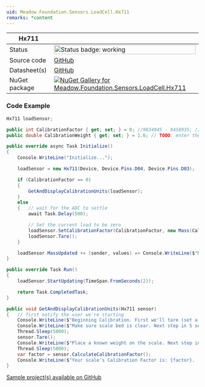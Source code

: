 ```yaml
---
uid: Meadow.Foundation.Sensors.LoadCell.Hx711
remarks: *content
---
```


| Hx711 | |
|--------|--------|
| Status | <img src="https://img.shields.io/badge/Working-brightgreen" style="width: auto; height: -webkit-fill-available;" alt="Status badge: working" /> |
| Source code | [GitHub](https://github.com/WildernessLabs/Meadow.Foundation/tree/main/Source/Meadow.Foundation.Peripherals/Sensors.LoadCell.Hx711/Driver) |
| Datasheet(s) | [GitHub](https://github.com/WildernessLabs/Meadow.Foundation/tree/main/Source/Meadow.Foundation.Peripherals/Sensors.LoadCell.Hx711/Datasheet) |
| NuGet package | <a href="https://www.nuget.org/packages/Meadow.Foundation.Sensors.LoadCell.Hx711/" target="_blank"><img src="https://img.shields.io/nuget/v/Meadow.Foundation.Sensors.LoadCell.Hx711.svg?label=Meadow.Foundation.Sensors.LoadCell.Hx711" alt="NuGet Gallery for Meadow.Foundation.Sensors.LoadCell.Hx711" /></a> |

### Code Example

```csharp
Hx711 loadSensor;

public int CalibrationFactor { get; set; } = 0; //9834945 - 8458935; // TODO: change this based on your scale (using the method provided below)
public double CalibrationWeight { get; set; } = 1.6; // TODO: enter the known-weight (in units below) you used in calibration

public override async Task Initialize()
{
    Console.WriteLine("Initialize...");

    loadSensor = new Hx711(Device, Device.Pins.D04, Device.Pins.D03);

    if (CalibrationFactor == 0)
    {
        GetAndDisplayCalibrationUnits(loadSensor);
    }
    else
    {   // wait for the ADC to settle
        await Task.Delay(500);

        // Set the current load to be zero
        loadSensor.SetCalibrationFactor(CalibrationFactor, new Mass(CalibrationWeight, Mass.UnitType.Grams));
        loadSensor.Tare();
    }

    loadSensor.MassUpdated += (sender, values) => Console.WriteLine($"Mass is now returned {values.New.Grams:N2}g");
}

public override Task Run()
{
    loadSensor.StartUpdating(TimeSpan.FromSeconds(2));

    return Task.CompletedTask;
}

public void GetAndDisplayCalibrationUnits(Hx711 sensor)
{   // first notify the user we're starting
    Console.WriteLine($"Beginning Calibration. First we'll tare (set a zero).");
    Console.WriteLine($"Make sure scale bed is clear. Next step in 5 seconds...");
    Thread.Sleep(5000);
    sensor.Tare();
    Console.WriteLine($"Place a known weight on the scale. Next step in 5 seconds...");
    Thread.Sleep(5000);
    var factor = sensor.CalculateCalibrationFactor();
    Console.WriteLine($"Your scale's Calibration Factor is: {factor}.  Enter this into the code for future use.");
}

```

[Sample project(s) available on GitHub](https://github.com/WildernessLabs/Meadow.Foundation/tree/main/Source/Meadow.Foundation.Peripherals/Sensors.LoadCell.Hx711/Samples/Hx711_Sample)

